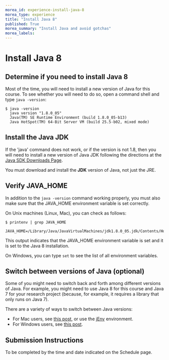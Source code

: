```yaml
---
morea_id: experience-install-java-8
morea_type: experience
title: "Install Java 8"
published: True
morea_summary: "Install Java and avoid gotchas"
morea_labels: 
---
```


# Install Java 8

## Determine if you need to install Java 8

Most of the time, you will need to install a new version of Java for this course.  To see whether you will need to do so, open a command shell and type `java -version`:

    $ java -version 
      java version "1.8.0_05"
      Java(TM) SE Runtime Environment (build 1.8.0_05-b13)
      Java HotSpot(TM) 64-Bit Server VM (build 25.5-b02, mixed mode)

## Install the Java JDK

If the 'java' command does not work, or if the version is not 1.8, then you will need to install a new version of Java JDK following the directions at the [Java SDK Downloads Page](http://www.oracle.com/technetwork/java/javase/downloads/index.html). 

You must download and install the **JDK** version of Java, not just the JRE.
 
## Verify JAVA_HOME

In addition to the `java -version` command working properly, you must also make sure that the JAVA_HOME environment variable is set correctly.  

On Unix machines (Linux, Mac), you can check as follows:

    $ printenv | grep JAVA_HOME
      JAVA_HOME=/Library/Java/JavaVirtualMachines/jdk1.8.0_05.jdk/Contents/Home

This output indicates that the JAVA_HOME environment variable is set and it is set to the Java 8 installation. 

On Windows, you can type `set` to see the list of all environment variables.

## Switch between versions of Java (optional)

Some of you might need to switch back and forth among different versions of Java. For example, you might need to use Java 8 for this course and Java 7 for your research project (because, for example, it requires a library that only runs on Java 7).

There are a variety of ways to switch between Java versions:

  *  For Mac users, see [this post](http://superuser.com/questions/490425/how-do-i-switch-between-java-7-and-java-6-on-os-x-10-8-2), or use the [jEnv](http://www.jenv.be/) environment.
  *  For Windows users, see [this post](https://blogs.oracle.com/pranav/entry/switch_between_different_jdk_v).



## Submission Instructions

To be completed by the time and date indicated on the Schedule page.


 



